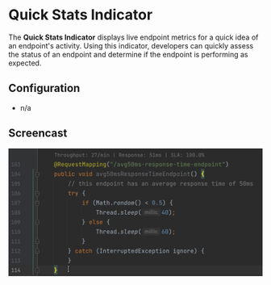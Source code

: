 # Quick Stats Indicator

The **Quick Stats Indicator** displays live endpoint metrics for a quick idea of an endpoint's activity. Using this
indicator, developers can quickly assess the status of an endpoint and determine if the endpoint is performing as
expected.

## Configuration

- n/a

## Screencast

![](../../../assets/screencasts/quick-stats.gif)
